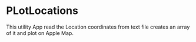 # PLotLocations
This utility App read the Location coordinates from text file creates an array of it and plot on Apple Map.
